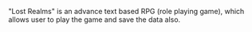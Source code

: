 "Lost Realms" is an advance text based RPG (role playing game), which allows user to play the game and save the data also.
